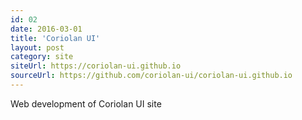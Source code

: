 ```yaml
---
id: 02
date: 2016-03-01
title: 'Coriolan UI'
layout: post
category: site
siteUrl: https://coriolan-ui.github.io
sourceUrl: https://github.com/coriolan-ui/coriolan-ui.github.io
---
```


Web development of Coriolan UI site
